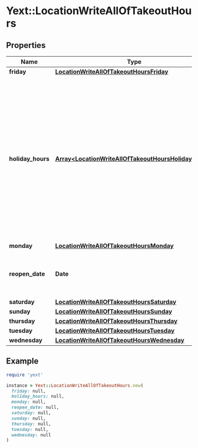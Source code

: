 # Yext::LocationWriteAllOfTakeoutHours

## Properties

| Name | Type | Description | Notes |
| ---- | ---- | ----------- | ----- |
| **friday** | [**LocationWriteAllOfTakeoutHoursFriday**](LocationWriteAllOfTakeoutHoursFriday.md) |  | [optional] |
| **holiday_hours** | [**Array&lt;LocationWriteAllOfTakeoutHoursHolidayHours&gt;**](LocationWriteAllOfTakeoutHoursHolidayHours.md) |  **NOTE:** The list of Holiday Hours that you send us must be comprehensive. For example, if you send us a list of Holiday Hours that does not include Holiday Hours that you sent in your last update, Yext considers the missing Holiday Hours to be deleted, and we remove them.   Array must be ordered.  | [optional] |
| **monday** | [**LocationWriteAllOfTakeoutHoursMonday**](LocationWriteAllOfTakeoutHoursMonday.md) |  | [optional] |
| **reopen_date** | **Date** |  Date must be on or after 1970-01-01 Date must be before or on 2038-01-01 | [optional] |
| **saturday** | [**LocationWriteAllOfTakeoutHoursSaturday**](LocationWriteAllOfTakeoutHoursSaturday.md) |  | [optional] |
| **sunday** | [**LocationWriteAllOfTakeoutHoursSunday**](LocationWriteAllOfTakeoutHoursSunday.md) |  | [optional] |
| **thursday** | [**LocationWriteAllOfTakeoutHoursThursday**](LocationWriteAllOfTakeoutHoursThursday.md) |  | [optional] |
| **tuesday** | [**LocationWriteAllOfTakeoutHoursTuesday**](LocationWriteAllOfTakeoutHoursTuesday.md) |  | [optional] |
| **wednesday** | [**LocationWriteAllOfTakeoutHoursWednesday**](LocationWriteAllOfTakeoutHoursWednesday.md) |  | [optional] |

## Example

```ruby
require 'yext'

instance = Yext::LocationWriteAllOfTakeoutHours.new(
  friday: null,
  holiday_hours: null,
  monday: null,
  reopen_date: null,
  saturday: null,
  sunday: null,
  thursday: null,
  tuesday: null,
  wednesday: null
)
```

